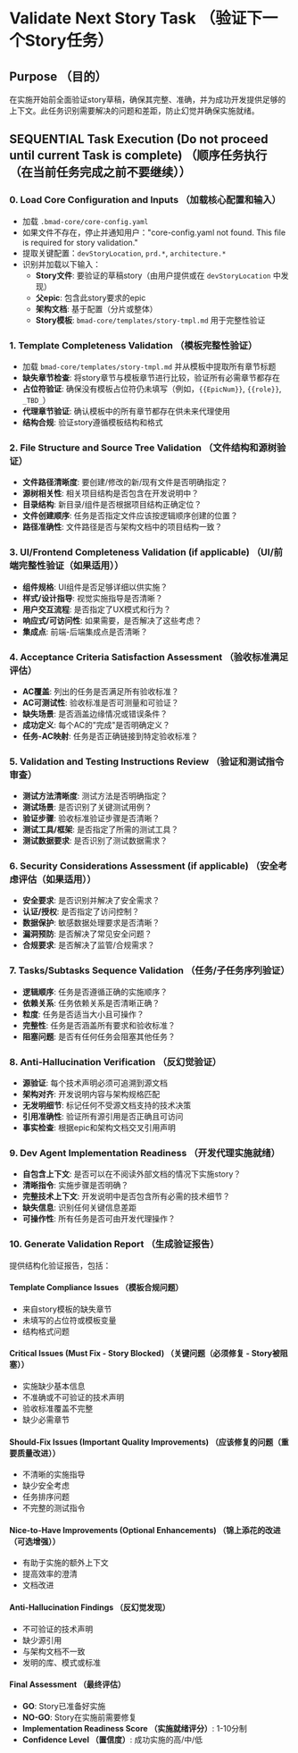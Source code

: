 # Validate Next Story Task （验证下一个Story任务）

## Purpose （目的）

在实施开始前全面验证story草稿，确保其完整、准确，并为成功开发提供足够的上下文。此任务识别需要解决的问题和差距，防止幻觉并确保实施就绪。

## SEQUENTIAL Task Execution (Do not proceed until current Task is complete) （顺序任务执行（在当前任务完成之前不要继续））

### 0. Load Core Configuration and Inputs （加载核心配置和输入）

- 加载 `.bmad-core/core-config.yaml`
- 如果文件不存在，停止并通知用户："core-config.yaml not found. This file is required for story validation."
- 提取关键配置：`devStoryLocation`, `prd.*`, `architecture.*`
- 识别并加载以下输入：
    - **Story文件**: 要验证的草稿story（由用户提供或在 `devStoryLocation` 中发现）
    - **父epic**: 包含此story要求的epic
    - **架构文档**: 基于配置（分片或整体）
    - **Story模板**: `bmad-core/templates/story-tmpl.md` 用于完整性验证

### 1. Template Completeness Validation （模板完整性验证）

- 加载 `bmad-core/templates/story-tmpl.md` 并从模板中提取所有章节标题
- **缺失章节检查**: 将story章节与模板章节进行比较，验证所有必需章节都存在
- **占位符验证**: 确保没有模板占位符仍未填写（例如，`{{EpicNum}}`, `{{role}}`, `_TBD_`）
- **代理章节验证**: 确认模板中的所有章节都存在供未来代理使用
- **结构合规**: 验证story遵循模板结构和格式

### 2. File Structure and Source Tree Validation （文件结构和源树验证）

- **文件路径清晰度**: 要创建/修改的新/现有文件是否明确指定？
- **源树相关性**: 相关项目结构是否包含在开发说明中？
- **目录结构**: 新目录/组件是否根据项目结构正确定位？
- **文件创建顺序**: 任务是否指定文件应该按逻辑顺序创建的位置？
- **路径准确性**: 文件路径是否与架构文档中的项目结构一致？

### 3. UI/Frontend Completeness Validation (if applicable) （UI/前端完整性验证（如果适用））

- **组件规格**: UI组件是否足够详细以供实施？
- **样式/设计指导**: 视觉实施指导是否清晰？
- **用户交互流程**: 是否指定了UX模式和行为？
- **响应式/可访问性**: 如果需要，是否解决了这些考虑？
- **集成点**: 前端-后端集成点是否清晰？

### 4. Acceptance Criteria Satisfaction Assessment （验收标准满足评估）

- **AC覆盖**: 列出的任务是否满足所有验收标准？
- **AC可测试性**: 验收标准是否可测量和可验证？
- **缺失场景**: 是否涵盖边缘情况或错误条件？
- **成功定义**: 每个AC的"完成"是否明确定义？
- **任务-AC映射**: 任务是否正确链接到特定验收标准？

### 5. Validation and Testing Instructions Review （验证和测试指令审查）

- **测试方法清晰度**: 测试方法是否明确指定？
- **测试场景**: 是否识别了关键测试用例？
- **验证步骤**: 验收标准验证步骤是否清晰？
- **测试工具/框架**: 是否指定了所需的测试工具？
- **测试数据要求**: 是否识别了测试数据需求？

### 6. Security Considerations Assessment (if applicable) （安全考虑评估（如果适用））

- **安全要求**: 是否识别并解决了安全需求？
- **认证/授权**: 是否指定了访问控制？
- **数据保护**: 敏感数据处理要求是否清晰？
- **漏洞预防**: 是否解决了常见安全问题？
- **合规要求**: 是否解决了监管/合规需求？

### 7. Tasks/Subtasks Sequence Validation （任务/子任务序列验证）

- **逻辑顺序**: 任务是否遵循正确的实施顺序？
- **依赖关系**: 任务依赖关系是否清晰正确？
- **粒度**: 任务是否适当大小且可操作？
- **完整性**: 任务是否涵盖所有要求和验收标准？
- **阻塞问题**: 是否有任何任务会阻塞其他任务？

### 8. Anti-Hallucination Verification （反幻觉验证）

- **源验证**: 每个技术声明必须可追溯到源文档
- **架构对齐**: 开发说明内容与架构规格匹配
- **无发明细节**: 标记任何不受源文档支持的技术决策
- **引用准确性**: 验证所有源引用是否正确且可访问
- **事实检查**: 根据epic和架构文档交叉引用声明

### 9. Dev Agent Implementation Readiness （开发代理实施就绪）

- **自包含上下文**: 是否可以在不阅读外部文档的情况下实施story？
- **清晰指令**: 实施步骤是否明确？
- **完整技术上下文**: 开发说明中是否包含所有必需的技术细节？
- **缺失信息**: 识别任何关键信息差距
- **可操作性**: 所有任务是否可由开发代理操作？

### 10. Generate Validation Report （生成验证报告）

提供结构化验证报告，包括：

#### Template Compliance Issues （模板合规问题）

- 来自story模板的缺失章节
- 未填写的占位符或模板变量
- 结构格式问题

#### Critical Issues (Must Fix - Story Blocked) （关键问题（必须修复 - Story被阻塞））

- 实施缺少基本信息
- 不准确或不可验证的技术声明
- 验收标准覆盖不完整
- 缺少必需章节

#### Should-Fix Issues (Important Quality Improvements) （应该修复的问题（重要质量改进））

- 不清晰的实施指导
- 缺少安全考虑
- 任务排序问题
- 不完整的测试指令

#### Nice-to-Have Improvements (Optional Enhancements) （锦上添花的改进（可选增强））

- 有助于实施的额外上下文
- 提高效率的澄清
- 文档改进

#### Anti-Hallucination Findings （反幻觉发现）

- 不可验证的技术声明
- 缺少源引用
- 与架构文档不一致
- 发明的库、模式或标准

#### Final Assessment （最终评估）

- **GO**: Story已准备好实施
- **NO-GO**: Story在实施前需要修复
- **Implementation Readiness Score （实施就绪评分）**: 1-10分制
- **Confidence Level （置信度）**: 成功实施的高/中/低
